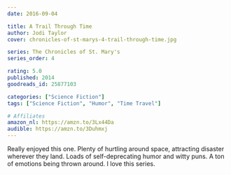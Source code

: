 ```yaml
---
date: 2016-09-04

title: A Trail Through Time
author: Jodi Taylor
cover: chronicles-of-st-marys-4-trail-through-time.jpg

series: The Chronicles of St. Mary's
series_order: 4

rating: 5.0
published: 2014
goodreads_id: 25877103

categories: ["Science Fiction"]
tags: ["Science Fiction", "Humor", "Time Travel"]

# Affiliates
amazon_nl: https://amzn.to/3Lx44Da
audible: https://amzn.to/3Duhmxj
---
```


Really enjoyed this one. Plenty of hurtling around space, attracting disaster wherever they land. Loads of self-deprecating humor and witty puns. A ton of emotions being thrown around. I love this series.
